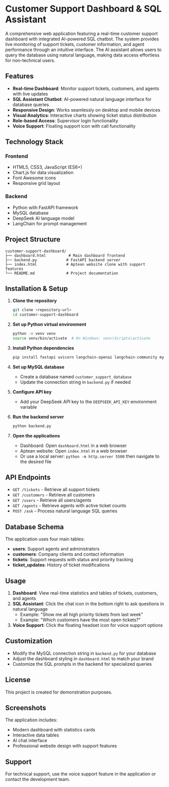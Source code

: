 # Customer Support Dashboard & SQL Assistant

A comprehensive web application featuring a real-time customer support dashboard with integrated AI-powered SQL chatbot. The system provides live monitoring of support tickets, customer information, and agent performance through an intuitive interface. The AI assistant allows users to query the database using natural language, making data access effortless for non-technical users.

## Features

- **Real-time Dashboard**: Monitor support tickets, customers, and agents with live updates
- **SQL Assistant Chatbot**: AI-powered natural language interface for database queries
- **Responsive Design**: Works seamlessly on desktop and mobile devices
- **Visual Analytics**: Interactive charts showing ticket status distribution
- **Role-based Access**: Supervisor login functionality
- **Voice Support**: Floating support icon with call functionality

## Technology Stack

### Frontend
- HTML5, CSS3, JavaScript (ES6+)
- Chart.js for data visualization
- Font Awesome icons
- Responsive grid layout

### Backend
- Python with FastAPI framework
- MySQL database
- DeepSeek AI language model
- LangChain for prompt management

## Project Structure

```
customer-support-dashboard/
├── dashboard.html          # Main dashboard frontend
├── backend.py             # FastAPI backend server
├── index.html             # Aptean website clone with support features
└── README.md              # Project documentation
```

## Installation & Setup

1. **Clone the repository**
   ```bash
   git clone <repository-url>
   cd customer-support-dashboard
   ```

2. **Set up Python virtual environment**
   ```bash
   python -m venv venv
   source venv/bin/activate  # On Windows: venv\Scripts\activate
   ```

3. **Install Python dependencies**
   ```bash
   pip install fastapi uvicorn langchain-openai langchain-community mysql-connector-python
   ```

4. **Set up MySQL database**
   - Create a database named `customer_support_database`
   - Update the connection string in `backend.py` if needed

5. **Configure API key**
   - Add your DeepSeek API key to the `DEEPSEEK_API_KEY` environment variable

6. **Run the backend server**
   ```bash
   python backend.py
   ```

7. **Open the applications**
   - Dashboard: Open `dashboard.html` in a web browser
   - Aptean website: Open `index.html` in a web browser
   - Or use a local server: `python -m http.server 5500` then navigate to the desired file

## API Endpoints

- `GET /tickets` - Retrieve all support tickets
- `GET /customers` - Retrieve all customers
- `GET /users` - Retrieve all users/agents
- `GET /agents` - Retrieve agents with active ticket counts
- `POST /ask` - Process natural language SQL queries

## Database Schema

The application uses four main tables:
- **users**: Support agents and administrators
- **customers**: Company clients and contact information
- **tickets**: Support requests with status and priority tracking
- **ticket_updates**: History of ticket modifications

## Usage

1. **Dashboard**: View real-time statistics and tables of tickets, customers, and agents
2. **SQL Assistant**: Click the chat icon in the bottom right to ask questions in natural language
   - Example: "Show me all high priority tickets from last week"
   - Example: "Which customers have the most open tickets?"
3. **Voice Support**: Click the floating headset icon for voice support options

## Customization

- Modify the MySQL connection string in `backend.py` for your database
- Adjust the dashboard styling in `dashboard.html` to match your brand
- Customize the SQL prompts in the backend for specialized queries

## License

This project is created for demonstration purposes.

## Screenshots

The application includes:
- Modern dashboard with statistics cards
- Interactive data tables
- AI chat interface
- Professional website design with support features

## Support

For technical support, use the voice support feature in the application or contact the development team.

